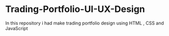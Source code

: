 # Trading-Portfolio-UI-UX-Design
In this repository i had make trading portfolio design using HTML , CSS and JavaScript 
